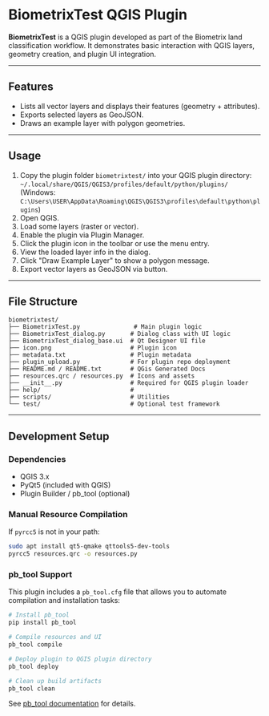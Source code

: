 # BiometrixTest QGIS Plugin

**BiometrixTest** is a QGIS plugin developed as part of the Biometrix land classification workflow. It demonstrates basic interaction with QGIS layers, geometry creation, and plugin UI integration.

---

## Features

- Lists all vector layers and displays their features (geometry + attributes).
- Exports selected layers as GeoJSON.
- Draws an example layer with polygon geometries.

---

## Usage

1. Copy the plugin folder `biometrixtest/` into your QGIS plugin directory:  
    `~/.local/share/QGIS/QGIS3/profiles/default/python/plugins/` (Windows: `C:\Users\USER\AppData\Roaming\QGIS\QGIS3\profiles\default\python\plugins`)
2. Open QGIS.
3. Load some layers (raster or vector).
4. Enable the plugin via Plugin Manager.
5. Click the plugin icon in the toolbar or use the menu entry.
6. View the loaded layer info in the dialog.
7. Click "Draw Example Layer" to show a polygon message.
8. Export vector layers as GeoJSON via button.

---


## File Structure
```
biometrixtest/
├── BiometrixTest.py               # Main plugin logic
├── BiometrixTest_dialog.py       # Dialog class with UI logic
├── BiometrixTest_dialog_base.ui  # Qt Designer UI file
├── icon.png                      # Plugin icon
├── metadata.txt                  # Plugin metadata
├── plugin_upload.py              # For plugin repo deployment
├── README.md / README.txt        # QGis Generated Docs
├── resources.qrc / resources.py  # Icons and assets
├── __init__.py                   # Required for QGIS plugin loader
├── help/                         # 
├── scripts/                      # Utilities
└── test/                         # Optional test framework
```

---

## Development Setup

### Dependencies
- QGIS 3.x
- PyQt5 (included with QGIS)
- Plugin Builder / pb_tool (optional)

### Manual Resource Compilation
If `pyrcc5` is not in your path:
```bash
sudo apt install qt5-qmake qttools5-dev-tools
pyrcc5 resources.qrc -o resources.py
```

### pb_tool Support
This plugin includes a `pb_tool.cfg` file that allows you to automate compilation and installation tasks:

```bash
# Install pb_tool
pip install pb_tool

# Compile resources and UI
pb_tool compile

# Deploy plugin to QGIS plugin directory
pb_tool deploy

# Clean up build artifacts
pb_tool clean
```

See [pb_tool documentation](https://g-sherman.github.io/plugin_build_tool/) for details.


